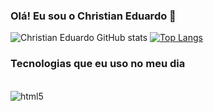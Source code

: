 ### Olá! Eu sou o Christian Eduardo 👋

![Christian Eduardo GitHub stats](https://github-readme-stats.vercel.app/api?username=Christian985&show_icons=true&theme=tokyonight)
[![Top Langs](https://github-readme-stats.vercel.app/api/top-langs/?username=Christian985&langs_count=8)](https://github.com/anuraghazra/github-readme-stats)

### Tecnologias que eu uso no meu dia

<div style="display: inline_block"></br>

<img align="center" alt="html5" src="https://img.shields.io/badge/Python-3776AB?style=for-the-badge&logo=pythonlogo&Color=white">

<title>jbvjnvd<title/>

</div>
